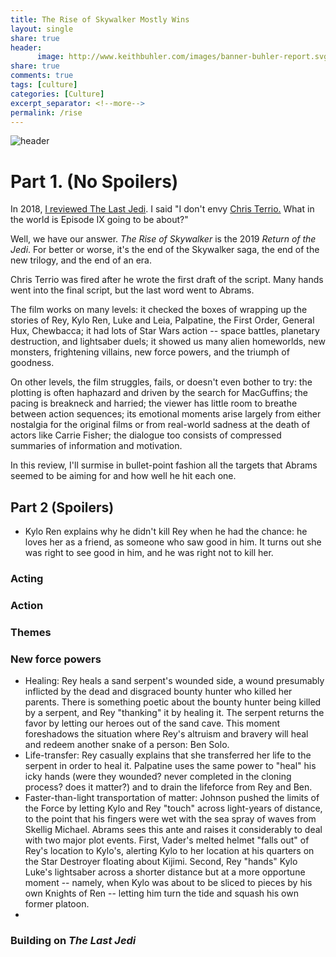 ```yaml
---
title: The Rise of Skywalker Mostly Wins
layout: single
share: true
header:
      image: http://www.keithbuhler.com/images/banner-buhler-report.svg
share: true
comments: true
tags: [culture]
categories: [Culture]
excerpt_separator: <!--more-->
permalink: /rise
---
```


![header](http://starwarsblog.starwars.com/wp-content/uploads/2017/01/sw-the-last-jedi-tall-B.jpg)

# Part 1. (No Spoilers)

In 2018, [I reviewed The Last Jedi](/thelastjedi). I said "I don't envy [Chris Terrio.](http://www.imdb.com/name/nm0006516/) What in the world is Episode IX going to be about?" 

Well, we have our answer. *The Rise of Skywalker* is the 2019 *Return of the Jedi*. For better or worse, it's the end of the Skywalker saga, the end of the new trilogy, and the end of an era. 

Chris Terrio was fired after he wrote the first draft of the script. Many hands went into the final script, but the last word went to Abrams. 

The film works on many levels: it checked the boxes of wrapping up the stories of Rey, Kylo Ren, Luke and Leia, Palpatine, the First Order, General Hux, Chewbacca; it had lots of Star Wars action -- space battles, planetary destruction, and lightsaber duels; it showed us many alien homeworlds, new monsters, frightening villains, new force powers, and the triumph of goodness. 

On other levels, the film struggles, fails, or doesn't even bother to try: the plotting is often haphazard and driven by the search for MacGuffins; the pacing is breakneck and harried; the viewer has little room to breathe between action sequences; its emotional moments arise largely from either nostalgia for the original films or from real-world sadness at the death of actors like Carrie Fisher; the dialogue too consists of compressed summaries of information and motivation. 

In this review, I'll surmise in bullet-point fashion all the targets that Abrams seemed to be aiming for and how well he hit each one. 

## Part 2 (Spoilers)

* Kylo Ren explains why he didn't kill Rey when he had the chance: he loves her as a friend, as someone who saw good in him. It turns out she was right to see good in him, and he was right not to kill her. 


### Acting

### Action

### Themes

### New force powers

* Healing: Rey heals a sand serpent's wounded side, a wound presumably inflicted by the dead and disgraced bounty hunter who killed her parents. There is something poetic about the bounty hunter being killed by a serpent, and Rey "thanking" it by healing it. The serpent returns the favor by letting our heroes out of the sand cave. This moment foreshadows the situation where Rey's altruism and bravery will heal and redeem another snake of a person: Ben Solo. 
* Life-transfer: Rey casually explains that she transferred her life to the serpent in order to heal it. Palpatine uses the same power to "heal" his icky hands (were they wounded? never completed in the cloning process? does it matter?) and to drain the lifeforce from Rey and Ben. 
* Faster-than-light transportation of matter: Johnson pushed the limits of the Force by letting Kylo and Rey "touch" across light-years of distance, to the point that his fingers were wet with the sea spray of waves from Skellig Michael. Abrams sees this ante and raises it considerably to deal with two major plot events. First, Vader's melted helmet "falls out" of Rey's location to Kylo's, alerting Kylo to her location at his quarters on the Star Destroyer floating about Kijimi. Second, Rey "hands" Kylo Luke's lightsaber across a shorter distance but at a more opportune moment -- namely, when Kylo was about to be sliced to pieces by his own Knights of Ren -- letting him turn the tide and squash his own former platoon. 
* 

### Building on *The Last Jedi*


